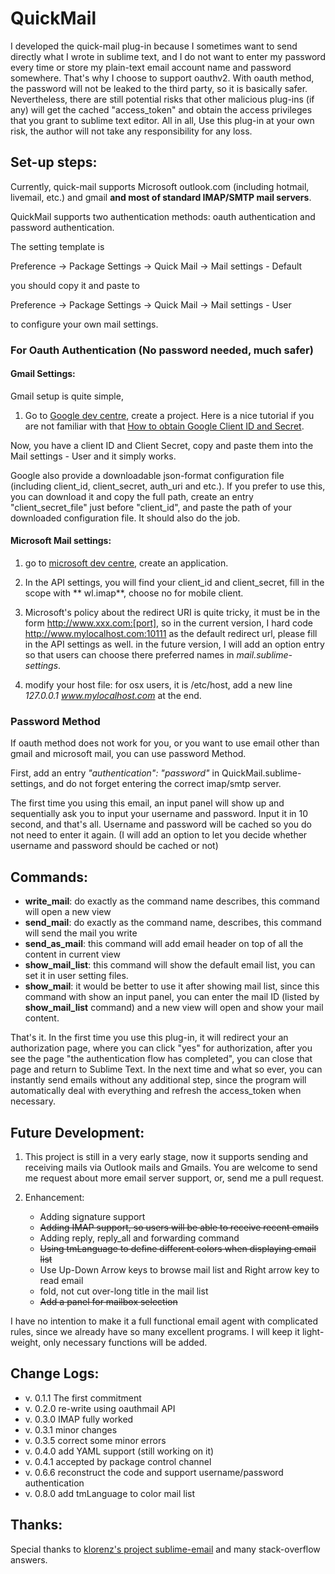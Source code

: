 # QuickMail

I developed the quick-mail plug-in because I sometimes want to send directly what I wrote in sublime text, and I do not want to enter my password every time or store my plain-text email account name and password somewhere. That's why I choose to support oauthv2. With oauth method, the password will not be leaked to the third party, so it is basically safer. Nevertheless, there are still potential risks that other malicious plug-ins (if any) will get the cached "access_token" and obtain the access privileges that you grant to sublime text editor. All in all, Use this plug-in at your own risk, the author will not take any responsibility for any loss.  

## Set-up steps:

Currently, quick-mail supports Microsoft outlook.com (including hotmail, livemail, etc.) and gmail **and most of standard IMAP/SMTP mail servers**.

QuickMail supports two authentication methods: oauth authentication and password authentication.


The setting template is

Preference -> Package Settings -> Quick Mail -> Mail settings - Default

 you should copy it and paste to

Preference -> Package Settings -> Quick Mail -> Mail settings - User

to configure your own mail settings.

### For Oauth Authentication (No password needed, much safer)



#### Gmail Settings:

Gmail setup is quite simple, 

1. Go to [Google dev centre](https://console.developers.google.com/project), create a project. Here is a nice tutorial if you are not familiar with that [How to obtain Google Client ID and Secret](https://www.youtube.com/watch?v=o425vQXpigw).

Now, you have a client ID and Client Secret, copy and paste them into the Mail settings - User and it simply works.

Google also provide a downloadable json-format configuration file (including client_id, client_secret, auth_uri and etc.). If you prefer to use this, you can download it and copy the full path, create an entry "client_secret_file" just before "client_id", and paste the path of your downloaded configuration file. It should also do the job.


####  Microsoft Mail settings:

1. go to [microsoft dev centre](https://account.live.com/developers/applications/index), create an application.

2. In the API settings, you will find your client_id and client_secret, fill in the scope with ** wl.imap**, choose no for mobile client.

3. Microsoft's policy about the redirect URI is quite tricky, it must be in the form http://www.xxx.com:[port], so in the current version, I hard code http://www.mylocalhost.com:10111 as the default redirect url, please fill in the API settings as well. in the future version,  I will add an option entry so that users can choose there preferred names in *mail.sublime-settings*.

4. modify your host file: for osx users, it is /etc/host, add a new line *127.0.0.1  www.mylocalhost.com* at the end.


### Password Method 

If oauth method does not work for you, or you want to use email other than gmail and microsoft mail, you can use password Method.

First, add an entry *"authentication": "password"* in QuickMail.sublime-settings, and do not forget entering the correct imap/smtp server.

The first time you using this email, an input panel will show up and sequentially ask you to input your username and password. Input it in 10 second, and that's all. Username and password will be cached so you do not need to enter it again. (I will add an option to let you decide whether username and password should be cached or not)


##  Commands:

- **write_mail**: do exactly as the command name describes, this command will open a new view
- **send_mail**:  do exactly as the command name, describes, this command will send the mail you write
- **send_as_mail**: this command will add email header on top of all the content in current view
- **show_mail_list**: this command will show the default email list, you can set it in user setting files.
- **show_mail**: it would be better to use it after showing mail list, since this command with show an input panel, you can enter the mail ID (listed by **show_mail_list** command) and a new view will open and show your mail content.

That's it. In the first time you use this plug-in, it will redirect your an authorization page, where you can click "yes" for authorization, after you see the page "the authentication flow has completed", you can close that page and return to Sublime Text. In the next time and what so ever, you can instantly send emails without any additional step, since the program will automatically deal with everything and refresh the access_token when necessary. 

## Future Development:

1. This project is still in a very early stage, now it supports sending and receiving mails via Outlook mails and Gmails. You are welcome to send me request about more email server support, or, send me a pull request. 

2. Enhancement: 
   - Adding signature support
   - ~~Adding IMAP support, so users will be able to receive recent emails~~
   - Adding reply, reply_all and forwarding command
   - ~~Using tmLanguage to define different colors when displaying email list~~
   - Use Up-Down Arrow keys to browse mail list and Right arrow key to read email
   - fold, not cut over-long title in the mail list
   - ~~Add a panel for mailbox selection~~

I have no intention to make it a full functional email agent with complicated rules, since we already have so many excellent programs. I will keep it light-weight, only necessary functions will be added.

## Change Logs:

- v. 0.1.1 The first commitment
- v. 0.2.0 re-write using oauthmail API
- v. 0.3.0 IMAP fully worked
- v. 0.3.1 minor changes
- v. 0.3.5 correct some minor errors
- v. 0.4.0 add YAML support (still working on it)
- v. 0.4.1 accepted by package control channel
- v. 0.6.6 reconstruct the code and support username/password authentication
- v. 0.8.0 add tmLanguage to color mail list

## Thanks:

Special thanks to [klorenz's project sublime-email](https://bitbucket.org/klorenz/sublimeemail/) and many stack-overflow answers.
